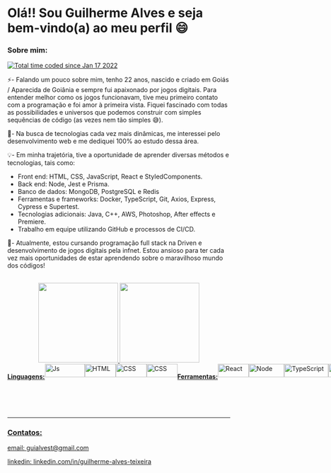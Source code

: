 <h1> Olá!! Sou Guilherme Alves e seja bem-vindo(a) ao meu perfil 😄 </h1>
<h3> Sobre mim: </h3>
  <a href="https://wakatime.com/@8f86e633-e2e4-44e9-85eb-b60553df5a5b"><img src="https://wakatime.com/badge/user/8f86e633-e2e4-44e9-85eb-b60553df5a5b.svg" alt="Total time coded since Jan 17 2022" /></a>
  <p>⚡- Falando um pouco sobre mim, tenho 22 anos, nascido e criado em Goiás / Aparecida de Goiânia e sempre fui apaixonado por jogos digitais. Para entender melhor como os jogos funcionavam, tive meu primeiro contato com a programação e foi amor à primeira vista. Fiquei fascinado com todas as possibilidades e universos que podemos construir com simples sequências de código (as vezes nem tão simples 😅).</p>
  <p>🚀- Na busca de tecnologias cada vez mais dinâmicas, me interessei pelo desenvolvimento web e me dediquei 100% ao estudo dessa área.</p>
  <p>💡- Em minha trajetória, tive a oportunidade de aprender diversas métodos e tecnologias, tais como:</p>
  <ul>
   <li>Front end: HTML, CSS, JavaScript, React e StyledComponents.</li>
   <li>Back end: Node, Jest e Prisma.</li>
   <li>Banco de dados: MongoDB, PostgreSQL e Redis</li>
   <li>Ferramentas e frameworks: Docker, TypeScript, Git, Axios, Express, Cypress e Supertest.</li>
   <li>Tecnologias adicionais: Java, C++, AWS, Photoshop, After effects e Premiere.</li>
   <li>Trabalho em equipe utilizando GitHub e processos de CI/CD.</li>
  </ul>
  <p>🌱- Atualmente, estou cursando programação full stack na Driven e desenvolvimento de jogos digitais pela infnet. Estou ansioso para ter cada vez mais oportunidades de estar aprendendo sobre o maravilhoso mundo dos códigos!</p>
<br>
<div align="center">
  <a href="https://github.com/Adamantyne">
  <img height="180em" src="https://github-readme-stats.vercel.app/api/top-langs/?username=Adamantyne&layout=compact&langs_count=7&theme=dracula"/>
  <img height="180em" src="https://github-readme-stats.vercel.app/api?username=Adamantyne&show_icons=true&theme=dracula&include_all_commits=true&count_private=true"/>
</div>
<div style="display: flex">
  <h4>Linguagens:</h4>
  <img alt="Js" height="30" width="90" src="https://img.shields.io/badge/JavaScript-323330?style=for-the-badge&logo=javascript&logoColor=F7DF1E">
  <img alt="HTML" height="30" width="70" src="https://img.shields.io/badge/HTML5-E34F26?style=for-the-badge&logo=html5&logoColor=white">
  <img alt="CSS" height="30" width="70" src="https://img.shields.io/badge/CSS3-1572B6?style=for-the-badge&logo=css3&logoColor=white">
  <img alt="CSS" height="30" width="70" src="https://img.shields.io/badge/Java-ED8B00?style=for-the-badge&logo=java&logoColor=white">
  
  <h4>Ferramentas:</h4>
  <img alt="React" height="30" width="70" src="https://img.shields.io/badge/React-20232A?style=for-the-badge&logo=react&logoColor=61DAFB">
  <img alt="Node" height="30" width="80" src="https://img.shields.io/badge/Node.js-43853D?style=for-the-badge&logo=node.js&logoColor=white">
  <img alt="TypeScript" height="30" width="100" src="https://img.shields.io/badge/TypeScript-007ACC?style=for-the-badge&logo=typescript&logoColor=white">
  <img alt="Express" height="30" width="100" src="https://img.shields.io/badge/Express.js-404D59?style=for-the-badge">
  
  <h4>Banco de dados e versionamento:</h4>
  <img alt="MongoDb" height="30" width="80" src="https://img.shields.io/badge/MongoDB-4EA94B?style=for-the-badge&logo=mongodb&logoColor=white">
  <img alt="Git" height="30" width="70" src="https://img.shields.io/badge/GIT-E44C30?style=for-the-badge&logo=git&logoColor=white">
  <img alt="Prisma" height="30" width="70" src="https://img.shields.io/badge/Prisma-3982CE?style=for-the-badge&logo=Prisma&logoColor=white">
  <img alt="Prisma" height="30" width="100" src="https://img.shields.io/badge/PostgreSQL-316192?style=for-the-badge&logo=postgresql&logoColor=white">
</div>
<br>
<hr>

<h3> Contatos: </h3>
<p>email: guialvest@gmail.com</p>
<p>linkedin: <a href="https://www.linkedin.com/in/guilherme-alves-686977236/" target="_blank"> linkedin.com/in/guilherme-alves-teixeira </a> </p>
